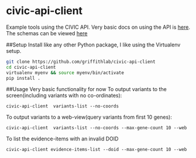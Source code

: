 # civic-api-client
Example tools using the CIVIC API. Very basic docs on using the API is
[here](https://civic.genome.wustl.edu/#/api-documentation). The schemas
can be viewed [here](https://github.com/genome/civic-server/blob/deploy/db/schema.rb)

##Setup
Install like any other Python package, I like using the Virtualenv setup.
``` bash
git clone https://github.com/griffithlab/civic-api-client
cd civic-api-client
virtualenv myenv && source myenv/bin/activate
pip install .
```

##Usage
Very basic functionality for now
To output variants to the screen(including variants with no co-ordinates):
```
civic-api-client  variants-list --no-coords
```
To output variants to a web-view(query variants from first 10 genes):
```
civic-api-client  variants-list --no-coords --max-gene-count 10 --web
```

To list the evidence-items with an invalid DOID
```
civic-api-client evidence-items-list --doid --max-gene-count 10 --web
```
